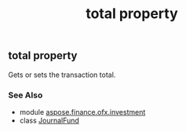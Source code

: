 ﻿---
title: total property
second_title: Aspose.Finance for Python via .NET API References
description: 
type: docs
weight: 60
url: /python-net/aspose.finance.ofx.investment/journalfund/total/
is_root: false
---

## total property


Gets or sets the transaction total.

### See Also
* module [aspose.finance.ofx.investment](../../)
* class [JournalFund](/finance/python-net/aspose.finance.ofx.investment/journalfund)
